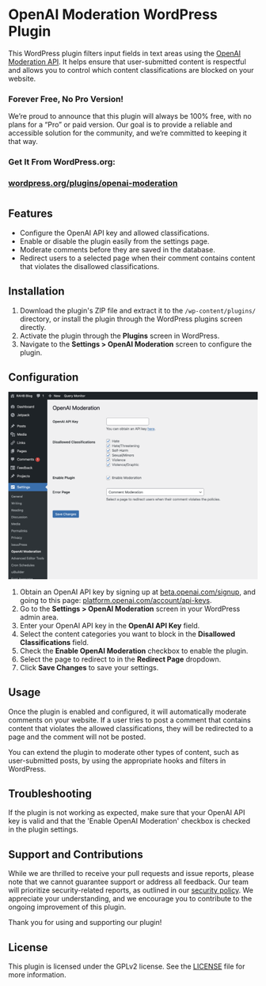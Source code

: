 # OpenAI Moderation WordPress Plugin

This WordPress plugin filters input fields in text areas using the [OpenAI Moderation API](https://platform.openai.com/docs/guides/moderation/overview). It helps ensure that user-submitted content is respectful and allows you to control which content classifications are blocked on your website.

### Forever Free, No Pro Version!

We’re proud to announce that this plugin will always be 100% free, with no plans for a “Pro” or paid version. Our goal is to provide a reliable and accessible solution for the community, and we’re committed to keeping it that way.

### Get It From WordPress.org:
### [wordpress.org/plugins/openai-moderation](https://wordpress.org/plugins/openai-moderation/)
#
## Features

- Configure the OpenAI API key and allowed classifications.
- Enable or disable the plugin easily from the settings page.
- Moderate comments before they are saved in the database.
- Redirect users to a selected page when their comment contains content that violates the disallowed classifications.

## Installation

1. Download the plugin's ZIP file and extract it to the `/wp-content/plugins/` directory, or install the plugin through the WordPress plugins screen directly.
2. Activate the plugin through the **Plugins** screen in WordPress.
3. Navigate to the **Settings > OpenAI Moderation** screen to configure the plugin.

## Configuration
![Admin Settings Screen](screenshots/admin_settings.png)

1. Obtain an OpenAI API key by signing up at [beta.openai.com/signup](https://beta.openai.com/signup/), and going to this page: [platform.openai.com/account/api-keys](https://platform.openai.com/account/api-keys).
2. Go to the **Settings > OpenAI Moderation** screen in your WordPress admin area.
3. Enter your OpenAI API key in the **OpenAI API Key** field.
4. Select the content categories you want to block in the **Disallowed Classifications** field.
5. Check the **Enable OpenAI Moderation** checkbox to enable the plugin.
6. Select the page to redirect to in the **Redirect Page** dropdown.
7. Click **Save Changes** to save your settings.

## Usage

Once the plugin is enabled and configured, it will automatically moderate comments on your website. If a user tries to post a comment that contains content that violates the allowed 
classifications, they will be redirected to a page and the comment will not be posted.

You can extend the plugin to moderate other types of content, such as user-submitted posts, by using the appropriate hooks and filters in WordPress.

## Troubleshooting

If the plugin is not working as expected, make sure that your OpenAI API key is valid and that the 'Enable OpenAI Moderation' checkbox is checked in the plugin settings.

## Support and Contributions

While we are thrilled to receive your pull requests and issue reports, please note that we cannot guarantee support or address all feedback. Our team will prioritize security-related reports, as outlined in our [security policy](SECURITY.md). We appreciate your understanding, and we encourage you to contribute to the ongoing improvement of this plugin.

Thank you for using and supporting our plugin!

## License

This plugin is licensed under the GPLv2 license. See the [LICENSE](LICENSE) file for more information.
